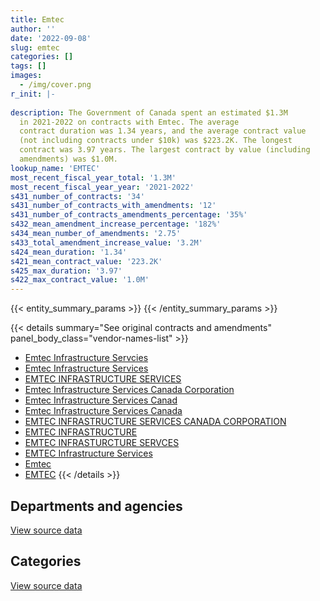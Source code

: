 ```yaml
---
title: Emtec
author: ''
date: '2022-09-08'
slug: emtec
categories: []
tags: []
images:
  - /img/cover.png
r_init: |-
  
description: The Government of Canada spent an estimated $1.3M
  in 2021-2022 on contracts with Emtec. The average
  contract duration was 1.34 years, and the average contract value
  (not including contracts under $10k) was $223.2K. The longest
  contract was 3.97 years. The largest contract by value (including
  amendments) was $1.0M.
lookup_name: 'EMTEC'
most_recent_fiscal_year_total: '1.3M'
most_recent_fiscal_year_year: '2021-2022'
s431_number_of_contracts: '34'
s431_number_of_contracts_with_amendments: '12'
s431_number_of_contracts_amendments_percentage: '35%'
s432_mean_amendment_increase_percentage: '182%'
s434_mean_number_of_amendments: '2.75'
s433_total_amendment_increase_value: '3.2M'
s424_mean_duration: '1.34'
s421_mean_contract_value: '223.2K'
s425_max_duration: '3.97'
s422_max_contract_value: '1.0M'
---
```


<script src="/rmarkdown-libs/htmlwidgets/htmlwidgets.js"></script>
<link href="/rmarkdown-libs/datatables-css/datatables-crosstalk.css" rel="stylesheet" />
<script src="/rmarkdown-libs/datatables-binding/datatables.js"></script>
<script src="/rmarkdown-libs/jquery/jquery-3.6.0.min.js"></script>
<link href="/rmarkdown-libs/dt-core-bootstrap/css/dataTables.bootstrap.min.css" rel="stylesheet" />
<link href="/rmarkdown-libs/dt-core-bootstrap/css/dataTables.bootstrap.extra.css" rel="stylesheet" />
<script src="/rmarkdown-libs/dt-core-bootstrap/js/jquery.dataTables.min.js"></script>
<script src="/rmarkdown-libs/dt-core-bootstrap/js/dataTables.bootstrap.min.js"></script>
<link href="/rmarkdown-libs/crosstalk/css/crosstalk.min.css" rel="stylesheet" />
<script src="/rmarkdown-libs/crosstalk/js/crosstalk.min.js"></script>
<script src="/rmarkdown-libs/htmlwidgets/htmlwidgets.js"></script>
<link href="/rmarkdown-libs/datatables-css/datatables-crosstalk.css" rel="stylesheet" />
<script src="/rmarkdown-libs/datatables-binding/datatables.js"></script>
<script src="/rmarkdown-libs/jquery/jquery-3.6.0.min.js"></script>
<link href="/rmarkdown-libs/dt-core-bootstrap/css/dataTables.bootstrap.min.css" rel="stylesheet" />
<link href="/rmarkdown-libs/dt-core-bootstrap/css/dataTables.bootstrap.extra.css" rel="stylesheet" />
<script src="/rmarkdown-libs/dt-core-bootstrap/js/jquery.dataTables.min.js"></script>
<script src="/rmarkdown-libs/dt-core-bootstrap/js/dataTables.bootstrap.min.js"></script>
<link href="/rmarkdown-libs/crosstalk/css/crosstalk.min.css" rel="stylesheet" />
<script src="/rmarkdown-libs/crosstalk/js/crosstalk.min.js"></script>

{{< entity_summary_params >}}
{{< /entity_summary_params >}}

{{< details summary="See original contracts and amendments" panel_body_class="vendor-names-list" >}}
- [Emtec Infrastructure Servcies](https://search.open.canada.ca/en/ct/?sort=contract_value_f%20desc&page=1&search_text=%22Emtec%20Infrastructure%20Servcies%22)
- [Emtec Infrastructure Services](https://search.open.canada.ca/en/ct/?sort=contract_value_f%20desc&page=1&search_text=%22Emtec%20Infrastructure%20Services%22)
- [EMTEC INFRASTRUCTURE SERVICES](https://search.open.canada.ca/en/ct/?sort=contract_value_f%20desc&page=1&search_text=%22EMTEC%20INFRASTRUCTURE%20SERVICES%22)
- [Emtec Infrastructure Services Canada Corporation](https://search.open.canada.ca/en/ct/?sort=contract_value_f%20desc&page=1&search_text=%22Emtec%20Infrastructure%20Services%20Canada%20Corporation%22)
- [Emtec Infrastructure Services Canad](https://search.open.canada.ca/en/ct/?sort=contract_value_f%20desc&page=1&search_text=%22Emtec%20Infrastructure%20Services%20Canad%22)
- [Emtec Infrastructure Services Canada](https://search.open.canada.ca/en/ct/?sort=contract_value_f%20desc&page=1&search_text=%22Emtec%20Infrastructure%20Services%20Canada%22)
- [EMTEC INFRASTRUCTURE SERVICES CANADA CORPORATION](https://search.open.canada.ca/en/ct/?sort=contract_value_f%20desc&page=1&search_text=%22EMTEC%20INFRASTRUCTURE%20SERVICES%20CANADA%20CORPORATION%22)
- [EMTEC INFRASTRUCTURE](https://search.open.canada.ca/en/ct/?sort=contract_value_f%20desc&page=1&search_text=%22EMTEC%20INFRASTRUCTURE%22)
- [EMTEC INFRASTURCTURE SERVCES](https://search.open.canada.ca/en/ct/?sort=contract_value_f%20desc&page=1&search_text=%22EMTEC%20INFRASTURCTURE%20SERVCES%22)
- [EMTEC Infrastructure Services](https://search.open.canada.ca/en/ct/?sort=contract_value_f%20desc&page=1&search_text=%22EMTEC%20Infrastructure%20Services%22)
- [Emtec](https://search.open.canada.ca/en/ct/?sort=contract_value_f%20desc&page=1&search_text=%22Emtec%22)
- [EMTEC](https://search.open.canada.ca/en/ct/?sort=contract_value_f%20desc&page=1&search_text=%22EMTEC%22)
{{< /details >}}

## Departments and agencies

<div id="htmlwidget-1" style="width:100%;height:auto;" class="datatables html-widget"></div>
<script type="application/json" data-for="htmlwidget-1">{"x":{"style":"bootstrap","filter":"none","vertical":false,"data":[["<a href=\"/departments/aandc-aadnc/\">Crown-Indigenous Relations and Northern Affairs Canada<\/a>","<a href=\"/departments/cfia-acia/\">Canadian Food Inspection Agency<\/a>","<a href=\"/departments/cic/\">Immigration, Refugees and Citizenship Canada<\/a>","<a href=\"/departments/cra-arc/\">Canada Revenue Agency<\/a>","<a href=\"/departments/csa-asc/\">Canadian Space Agency<\/a>","<a href=\"/departments/dfatd-maecd/\">Global Affairs Canada<\/a>","<a href=\"/departments/dnd-mdn/\">National Defence<\/a>","<a href=\"/departments/pch/\">Canadian Heritage<\/a>"],[95326.37,26044.98,260691.97,null,32594.05,618346.98,17615.38,72154.43],[96184.95,72969.78,243679.08,180622.27,32875.19,860393.17,2719.06,46533.96],[null,null,null,366261.83,117711.62,910847.3,null,18240.55],[null,null,null,183632.64,null,1117809.85,null,18240.55]],"container":"<table class=\"table table-striped table-hover row-border order-column display\">\n  <thead>\n    <tr>\n      <th>Department<\/th>\n      <th>2018-2019<\/th>\n      <th>2019-2020<\/th>\n      <th>2020-2021<\/th>\n      <th>2021-2022<\/th>\n    <\/tr>\n  <\/thead>\n<\/table>","options":{"order":[[4,"desc"]],"pageLength":10,"autoWidth":true,"columnDefs":[{"targets":1,"render":"function(data, type, row, meta) {\n    return type !== 'display' ? data : DTWidget.formatCurrency(data, \"$\", 2, 3, \",\", \".\", true, null);\n  }"},{"targets":2,"render":"function(data, type, row, meta) {\n    return type !== 'display' ? data : DTWidget.formatCurrency(data, \"$\", 2, 3, \",\", \".\", true, null);\n  }"},{"targets":3,"render":"function(data, type, row, meta) {\n    return type !== 'display' ? data : DTWidget.formatCurrency(data, \"$\", 2, 3, \",\", \".\", true, null);\n  }"},{"targets":4,"render":"function(data, type, row, meta) {\n    return type !== 'display' ? data : DTWidget.formatCurrency(data, \"$\", 2, 3, \",\", \".\", true, null);\n  }"},{"width":"16%","targets":[1,2,3,4]},{"className":"dt-right","targets":[1,2,3,4]}],"orderClasses":false}},"evals":["options.columnDefs.0.render","options.columnDefs.1.render","options.columnDefs.2.render","options.columnDefs.3.render"],"jsHooks":[]}</script>
<p class="text-right">
<a href="https://github.com/GoC-Spending/contracts-data/tree/main/data/out/vendors/emtec/summary_by_fiscal_year_by_department.csv" class="source-data-link btn btn-link">View source data</a>
</p>

## Categories

<div id="htmlwidget-2" style="width:100%;height:auto;" class="datatables html-widget"></div>
<script type="application/json" data-for="htmlwidget-2">{"x":{"style":"bootstrap","filter":"none","vertical":false,"data":[["<a href=\"/categories/defence/\">Defence<\/a>","<a href=\"/categories/information_technology/\">Information technology<\/a>"],[17615.38,1105158.77],[2719.06,1533258.4],[null,1413061.3],[null,1319683.05]],"container":"<table class=\"table table-striped table-hover row-border order-column display\">\n  <thead>\n    <tr>\n      <th>Category<\/th>\n      <th>2018-2019<\/th>\n      <th>2019-2020<\/th>\n      <th>2020-2021<\/th>\n      <th>2021-2022<\/th>\n    <\/tr>\n  <\/thead>\n<\/table>","options":{"order":[[4,"desc"]],"dom":"t","pageLength":30,"autoWidth":true,"columnDefs":[{"targets":1,"render":"function(data, type, row, meta) {\n    return type !== 'display' ? data : DTWidget.formatCurrency(data, \"$\", 2, 3, \",\", \".\", true, null);\n  }"},{"targets":2,"render":"function(data, type, row, meta) {\n    return type !== 'display' ? data : DTWidget.formatCurrency(data, \"$\", 2, 3, \",\", \".\", true, null);\n  }"},{"targets":3,"render":"function(data, type, row, meta) {\n    return type !== 'display' ? data : DTWidget.formatCurrency(data, \"$\", 2, 3, \",\", \".\", true, null);\n  }"},{"targets":4,"render":"function(data, type, row, meta) {\n    return type !== 'display' ? data : DTWidget.formatCurrency(data, \"$\", 2, 3, \",\", \".\", true, null);\n  }"},{"width":"16%","targets":[1,2,3,4]},{"className":"dt-right","targets":[1,2,3,4]}],"orderClasses":false,"lengthMenu":[10,25,30,50,100]}},"evals":["options.columnDefs.0.render","options.columnDefs.1.render","options.columnDefs.2.render","options.columnDefs.3.render"],"jsHooks":[]}</script>
<p class="text-right">
<a href="https://github.com/GoC-Spending/contracts-data/tree/main/data/out/vendors/emtec/summary_by_fiscal_year_by_category.csv" class="source-data-link btn btn-link">View source data</a>
</p>
